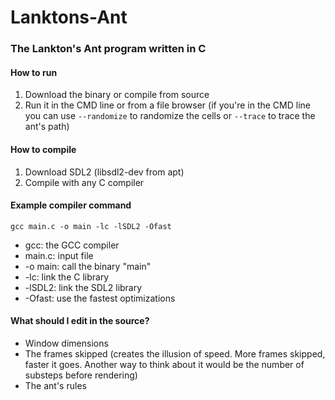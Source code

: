 # Lanktons-Ant
### The Lankton's Ant program written in C 
#### How to run
1. Download the binary or compile from source
2. Run it in the CMD line or from a file browser (if you're in the CMD line you can use `--randomize` to randomize the cells or `--trace` to trace the ant's path)

#### How to compile
1. Download SDL2 (libsdl2-dev from apt)
2. Compile with any C compiler

#### Example compiler command
`gcc main.c -o main -lc -lSDL2 -Ofast`
- gcc: the GCC compiler
- main.c: input file
- -o main: call the binary "main"
- -lc: link the C library
- -lSDL2: link the SDL2 library
- -Ofast: use the fastest optimizations

#### What should I edit in the source?
- Window dimensions
- The frames skipped (creates the illusion of speed. More frames skipped, faster it goes. Another way to think about it would be the number of substeps before rendering)
- The ant's rules
